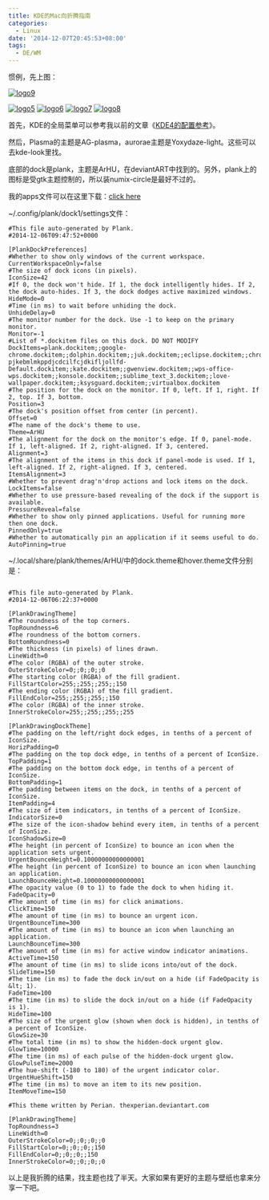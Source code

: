 ```yaml
---
title: KDE的Mac向折腾指南
categories:
  - Linux
date: '2014-12-07T20:45:53+08:00'
tags:
  - DE/WM
---
```




惯例，先上图：

[![logo9](http://sforkw-wp.qiniudn.com/jae/uploads/2014/12/logo9-1024x575.png)](http://sforkw-wp.qiniudn.com/jae/uploads/2014/12/logo9.png)
<!--more-->
[![logo5](http://sforkw-wp.qiniudn.com/jae/uploads/2014/12/logo5-1024x575.png)](http://sforkw-wp.qiniudn.com/jae/uploads/2014/12/logo5.png) [![logo6](http://sforkw-wp.qiniudn.com/jae/uploads/2014/12/logo6-1024x575.png)](http://sforkw-wp.qiniudn.com/jae/uploads/2014/12/logo6.png) [![logo7](http://sforkw-wp.qiniudn.com/jae/uploads/2014/12/logo7-1024x575.png)](http://sforkw-wp.qiniudn.com/jae/uploads/2014/12/logo7.png) [![logo8](http://sforkw-wp.qiniudn.com/jae/uploads/2014/12/logo8-1024x575.png)](http://sforkw-wp.qiniudn.com/jae/uploads/2014/12/logo8.png)

首先，KDE的全局菜单可以参考我以前的文章《[KDE4的配置参考](http://kevinsfork.info/2014/10/31/kde4-e7-9a-84-e9-85-8d-e7-bd-ae-e5-8f-82-e8-80-83/)》。

然后，Plasma的主题是AG-plasma，aurorae主题是Yoxydaze-light。这些可以去kde-look里找。

底部的dock是plank，主题是ArHU，在deviantART中找到的。另外，plank上的图标是受gtk主题控制的，所以装numix-circle是最好不过的。

我的apps文件可以在这里下载：[click here](http://pan.baidu.com/s/1hqGJDmk)

~/.config/plank/dock1/settings文件：
```language
#This file auto-generated by Plank.
#2014-12-06T09:47:52+0000

[PlankDockPreferences]
#Whether to show only windows of the current workspace.
CurrentWorkspaceOnly=false
#The size of dock icons (in pixels).
IconSize=42
#If 0, the dock won't hide. If 1, the dock intelligently hides. If 2, the dock auto-hides. If 3, the dock dodges active maximized windows.
HideMode=0
#Time (in ms) to wait before unhiding the dock.
UnhideDelay=0
#The monitor number for the dock. Use -1 to keep on the primary monitor.
Monitor=-1
#List of *.dockitem files on this dock. DO NOT MODIFY
DockItems=plank.dockitem;;google-chrome.dockitem;;dolphin.dockitem;;juk.dockitem;;eclipse.dockitem;;chrome-pjkebmlmkppdjcdcilfcjdkifljollfd-Default.dockitem;;kate.dockitem;;gwenview.dockitem;;wps-office-wps.dockitem;;konsole.dockitem;;sublime_text_3.dockitem;;love-wallpaper.dockitem;;ksysguard.dockitem;;virtualbox.dockitem
#The position for the dock on the monitor. If 0, left. If 1, right. If 2, top. If 3, bottom.
Position=3
#The dock's position offset from center (in percent).
Offset=0
#The name of the dock's theme to use.
Theme=ArHU
#The alignment for the dock on the monitor's edge. If 0, panel-mode. If 1, left-aligned. If 2, right-aligned. If 3, centered.
Alignment=3
#The alignment of the items in this dock if panel-mode is used. If 1, left-aligned. If 2, right-aligned. If 3, centered.
ItemsAlignment=3
#Whether to prevent drag'n'drop actions and lock items on the dock.
LockItems=false
#Whether to use pressure-based revealing of the dock if the support is available.
PressureReveal=false
#Whether to show only pinned applications. Useful for running more then one dock.
PinnedOnly=true
#Whether to automatically pin an application if it seems useful to do.
AutoPinning=true
```

~/.local/share/plank/themes/ArHU/中的dock.theme和hover.theme文件分别是：

```language

#This file auto-generated by Plank.
#2014-12-06T06:22:37+0000

[PlankDrawingTheme]
#The roundness of the top corners.
TopRoundness=6
#The roundness of the bottom corners.
BottomRoundness=0
#The thickness (in pixels) of lines drawn.
LineWidth=0
#The color (RGBA) of the outer stroke.
OuterStrokeColor=0;;0;;0;;0
#The starting color (RGBA) of the fill gradient.
FillStartColor=255;;255;;255;;150
#The ending color (RGBA) of the fill gradient.
FillEndColor=255;;255;;255;;150
#The color (RGBA) of the inner stroke.
InnerStrokeColor=255;;255;;255;;255

[PlankDrawingDockTheme]
#The padding on the left/right dock edges, in tenths of a percent of IconSize.
HorizPadding=0
#The padding on the top dock edge, in tenths of a percent of IconSize.
TopPadding=1
#The padding on the bottom dock edge, in tenths of a percent of IconSize.
BottomPadding=1
#The padding between items on the dock, in tenths of a percent of IconSize.
ItemPadding=4
#The size of item indicators, in tenths of a percent of IconSize.
IndicatorSize=0
#The size of the icon-shadow behind every item, in tenths of a percent of IconSize.
IconShadowSize=0
#The height (in percent of IconSize) to bounce an icon when the application sets urgent.
UrgentBounceHeight=0.10000000000000001
#The height (in percent of IconSize) to bounce an icon when launching an application.
LaunchBounceHeight=0.10000000000000001
#The opacity value (0 to 1) to fade the dock to when hiding it.
FadeOpacity=0
#The amount of time (in ms) for click animations.
ClickTime=150
#The amount of time (in ms) to bounce an urgent icon.
UrgentBounceTime=300
#The amount of time (in ms) to bounce an icon when launching an application.
LaunchBounceTime=300
#The amount of time (in ms) for active window indicator animations.
ActiveTime=150
#The amount of time (in ms) to slide icons into/out of the dock.
SlideTime=150
#The time (in ms) to fade the dock in/out on a hide (if FadeOpacity is &lt; 1).
FadeTime=100
#The time (in ms) to slide the dock in/out on a hide (if FadeOpacity is 1).
HideTime=100
#The size of the urgent glow (shown when dock is hidden), in tenths of a percent of IconSize.
GlowSize=30
#The total time (in ms) to show the hidden-dock urgent glow.
GlowTime=10000
#The time (in ms) of each pulse of the hidden-dock urgent glow.
GlowPulseTime=2000
#The hue-shift (-180 to 180) of the urgent indicator color.
UrgentHueShift=150
#The time (in ms) to move an item to its new position.
ItemMoveTime=150
```
```language
#This theme written by Perian. thexperian.deviantart.com

[PlankDrawingTheme]
TopRoundness=3
LineWidth=0
OuterStrokeColor=0;;0;;0;;0
FillStartColor=0;;0;;0;;150
FillEndColor=0;;0;;0;;150
InnerStrokeColor=0;;0;;0;;0

```

以上是我折腾的结果，找主题也找了半天。大家如果有更好的主题与壁纸也拿来分享一下吧。


